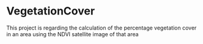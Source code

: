 # VegetationCover
This project is regarding the calculation of the percentage vegetation cover in an area using the NDVI satellite image of that area
